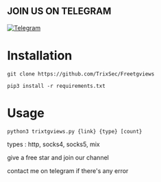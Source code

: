 ## JOIN US ON TELEGRAM


[![Telegram](https://upload.wikimedia.org/wikipedia/commons/thumb/8/82/Telegram_logo.svg/240px-Telegram_logo.svg.png)](https://t.me/Trixsec)

# Installation

`git clone https://github.com/TrixSec/Freetgviews`


`pip3 install -r requirements.txt`

# Usage

`python3 trixtgviews.py {link} {type} [count}`

types : http, socks4, socks5, mix 


give a free star and join our channel

contact me on telegram if there's any error 
